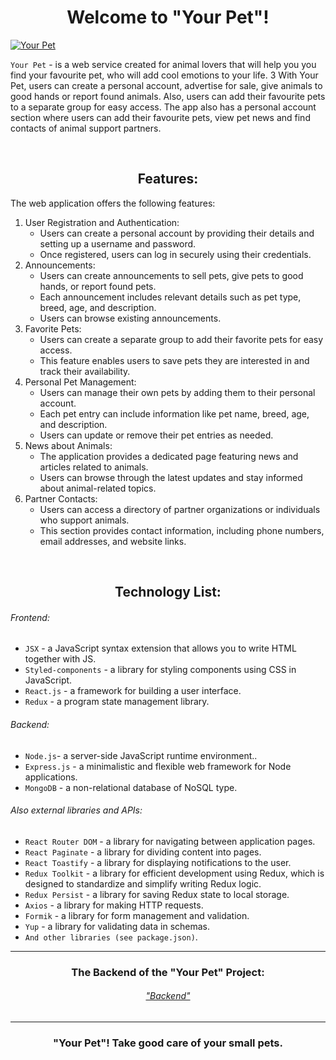 # <div align=center>Welcome to "Your Pet"! </div>

[![Your Pet](src/images/readme/YourPet.gif)](https://pavelpereverzev1.github.io/yourPets-project-front/)

`Your Pet` - is a web service created for animal lovers that will help you you
find your favourite pet, who will add cool emotions to your life. З With Your
Pet, users can create a personal account, advertise for sale, give animals to
good hands or report found animals. Also, users can add their favourite pets to
a separate group for easy access. The app also has a personal account section
where users can add their favourite pets, view pet news and find contacts of
animal support partners.

<br/>

## <div align=center>Features:</div>

The web application offers the following features:

1. User Registration and Authentication:
   - Users can create a personal account by providing their details and setting
     up a username and password.
   - Once registered, users can log in securely using their credentials.
2. Announcements:
   - Users can create announcements to sell pets, give pets to good hands, or
     report found pets.
   - Each announcement includes relevant details such as pet type, breed, age,
     and description.
   - Users can browse existing announcements.
3. Favorite Pets:
   - Users can create a separate group to add their favorite pets for easy
     access.
   - This feature enables users to save pets they are interested in and track
     their availability.
4. Personal Pet Management:
   - Users can manage their own pets by adding them to their personal account.
   - Each pet entry can include information like pet name, breed, age, and
     description.
   - Users can update or remove their pet entries as needed.
5. News about Animals:
   - The application provides a dedicated page featuring news and articles
     related to animals.
   - Users can browse through the latest updates and stay informed about
     animal-related topics.
6. Partner Contacts:
   - Users can access a directory of partner organizations or individuals who
     support animals.
   - This section provides contact information, including phone numbers, email
     addresses, and website links.

<br/>

## <div align=center>Technology List:</div>

###### Frontend:

- `JSX` - a JavaScript syntax extension that allows you to write HTML together
  with JS.
- `Styled-components` - a library for styling components using CSS in
  JavaScript.
- `React.js` - a framework for building a user interface.
- `Redux` - a program state management library.

###### Backend:

- `Node.js`- a server-side JavaScript runtime environment..
- `Express.js` - a minimalistic and flexible web framework for Node
  applications.
- `MongoDB` - a non-relational database of NoSQL type.

###### Also external libraries and APIs:

- `React Router DOM` - a library for navigating between application pages.
- `React Paginate` - a library for dividing content into pages.
- `React Toastify` - a library for displaying notifications to the user.
- `Redux Toolkit` - a library for efficient development using Redux, which is
  designed to standardize and simplify writing Redux logic.
- `Redux Persist` - a library for saving Redux state to local storage.
- `Axios` - a library for making HTTP requests.
- `Formik` - a library for form management and validation.
- `Yup` - a library for validating data in schemas.
- `And other libraries (see package.json)`.

---

### <div align=center>The Backend of the "Your Pet" Project:</div>

###### <div align=center>["Backend"](https://github.com/PavelPereverzev1/yourPets-project-backend)</div>

---

### <div align=center>"Your Pet"! Take good care of your small pets. </div>
